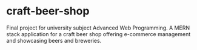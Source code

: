 # craft-beer-shop
Final project for university subject Advanced Web Programming. A MERN stack application for a craft beer shop offering e-commerce management and showcasing beers and breweries.
